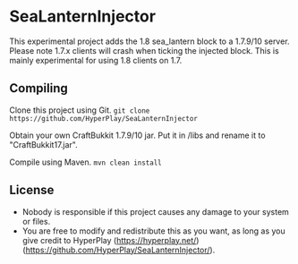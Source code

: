 SeaLanternInjector
==================

This experimental project adds the 1.8 sea_lantern block to a 1.7.9/10 server.
Please note 1.7.x clients will crash when ticking the injected block. This is mainly experimental for using 1.8 clients on 1.7.

Compiling
---------

Clone this project using Git.
`git clone https://github.com/HyperPlay/SeaLanternInjector`

Obtain your own CraftBukkit 1.7.9/10 jar. Put it in /libs and rename it to "CraftBukkit17.jar".

Compile using Maven.
`mvn clean install`

License
-------
* Nobody is responsible if this project causes any damage to your system or files.
* You are free to modify and redistribute this as you want, as long as you give credit to HyperPlay (https://hyperplay.net/) (https://github.com/HyperPlay/SeaLanternInjector/).